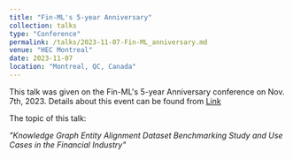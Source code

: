 ```yaml
---
title: "Fin-ML's 5-year Anniversary"
collection: talks
type: "Conference"
permalink: /talks/2023-11-07-Fin-ML_anniversary.md
venue: "HEC Montreal"
date: 2023-11-07
location: "Montreal, QC, Canada"
---
```


This talk was given on the Fin-ML's 5-year Anniversary conference on Nov. 7th, 2023. Details about this event can be found from [Link](https://fin-ml.ca/5th-anniversary-event/)

The topic of this talk:

*"Knowledge Graph Entity Alignment Dataset Benchmarking Study and Use Cases in the Financial Industry"* 